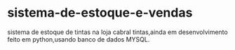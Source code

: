 # sistema-de-estoque-e-vendas 

sistema de estoque de tintas na loja cabral tintas,ainda em desenvolvimento feito em python,usando banco de dados MYSQL.
